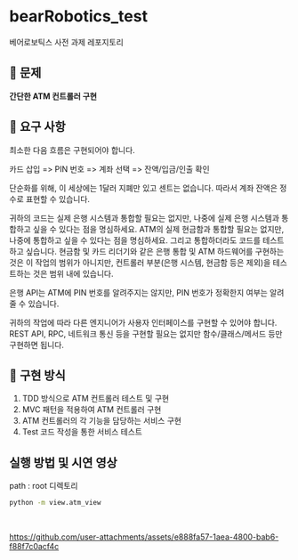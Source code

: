 # bearRobotics_test

베어로보틱스 사전 과제 레포지토리

## 📍 문제

**간단한 ATM 컨트롤러 구현**

## 📌 요구 사항

최소한 다음 흐름은 구현되어야 합니다.

카드 삽입 => PIN 번호 => 계좌 선택 => 잔액/입금/인출 확인



단순화를 위해, 이 세상에는 1달러 지폐만 있고 센트는 없습니다. 따라서 계좌 잔액은 정수로 표현할 수 있습니다.



귀하의 코드는 실제 은행 시스템과 통합할 필요는 없지만, 나중에 실제 은행 시스템과 통합하고 싶을 수 있다는 점을 명심하세요. ATM의 실제 현금함과 통합할 필요는 없지만, 나중에 통합하고 싶을 수 있다는 점을 명심하세요. 그리고 통합하더라도 코드를 테스트하고 싶습니다. 현금함 및 카드 리더기와 같은 은행 통합 및 ATM 하드웨어를 구현하는 것은 이 작업의 범위가 아니지만, 컨트롤러 부분(은행 시스템, 현금함 등은 제외)을 테스트하는 것은 범위 내에 있습니다.



은행 API는 ATM에 PIN 번호를 알려주지는 않지만, PIN 번호가 정확한지 여부는 알려줄 수 있습니다.



귀하의 작업에 따라 다른 엔지니어가 사용자 인터페이스를 구현할 수 있어야 합니다. REST API, RPC, 네트워크 통신 등을 구현할 필요는 없지만 함수/클래스/메서드 등만 구현하면 됩니다.



## 📝 구현 방식

1. TDD 방식으로 ATM 컨트롤러 테스트 및 구현
2. MVC 패턴을 적용하여 ATM 컨트롤러 구현
3. ATM 컨트롤러의 각 기능을 담당하는 서비스 구현
4. Test 코드 작성을 통한 서비스 테스트


## 실행 방법 및 시연 영상

path : root 디렉토리

```bash
python -m view.atm_view
```

<br>

https://github.com/user-attachments/assets/e888fa57-1aea-4800-bab6-f88f7c0acf4c



